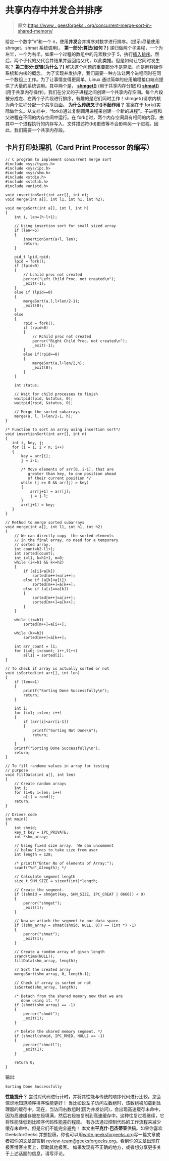 # 共享内存中并发合并排序

> 原文:[https://www . geesforgeks . org/concurrent-merge-sort-in-shared-memory/](https://www.geeksforgeeks.org/concurrent-merge-sort-in-shared-memory/)

给定一个数字“n”和一个 n，使用**并发**合并排序对数字进行排序。(提示:尽量使用 shmget、shmat 系统调用)。
**第一部分:算法(如何？)**
递归做两个子进程，一个为左半，一个为右半。如果一个过程的数组中的元素数少于 5，执行[插入排序](https://www.geeksforgeeks.org/insertion-sort/)。然后，两个子代的父代合并结果并返回给父代，以此类推。但是如何让它同时发生呢？
**第二部分:逻辑(为什么？)**
解决这个问题的重要部分不是算法，而是解释操作系统和内核的概念。
为了实现并发排序，我们需要一种方法让两个进程同时在同一个数组上工作。为了让事情变得更简单，Linux 通过简单的应用编程接口端点提供了大量的系统调用。其中两个是， [**shmget()**](http://man7.org/linux/man-pages/man2/shmget.2.html) (用于共享内存分配)和 [**shmat()**](http://man7.org/linux/man-pages/man2/shmat.2.html) (用于共享内存操作)。我们在分叉的子进程之间创建一个共享内存空间。每个片段被分成左、右两个子片段进行排序，有趣的是它们同时工作！shmget()请求内核为两个进程分配一个[共享页面](https://en.wikipedia.org/wiki/Paging#Sharing)。
**为什么传统叉子()不起作用？**
答案在于 fork()实际做什么。从文档中，“fork()通过复制调用进程来创建一个新的进程”。子进程和父进程在不同的内存空间中运行。在 fork()时，两个内存空间具有相同的内容。由其中一个进程执行的内存写入、文件描述符(fd)更改等不会影响另一个进程。因此，我们需要一个共享内存段。

## 卡片打印处理机（Card Print Processor 的缩写）

```
// C program to implement concurrent merge sort
#include <sys/types.h>
#include <sys/ipc.h>
#include <sys/shm.h>
#include <stdio.h>
#include <stdlib.h>
#include <unistd.h>

void insertionSort(int arr[], int n);
void merge(int a[], int l1, int h1, int h2);

void mergeSort(int a[], int l, int h)
{
    int i, len=(h-l+1);

    // Using insertion sort for small sized array
    if (len<=5)
    {
        insertionSort(a+l, len);
        return;
    }

    pid_t lpid,rpid;
    lpid = fork();
    if (lpid<0)
    {
        // Lchild proc not created
        perror("Left Child Proc. not created\n");
        _exit(-1);
    }
    else if (lpid==0)
    {
        mergeSort(a,l,l+len/2-1);
        _exit(0);
    }
    else
    {
        rpid = fork();
        if (rpid<0)
        {
            // Rchild proc not created
            perror("Right Child Proc. not created\n");
            _exit(-1);
        }
        else if(rpid==0)
        {
            mergeSort(a,l+len/2,h);
            _exit(0);
        }
    }

    int status;

    // Wait for child processes to finish
    waitpid(lpid, &status, 0);
    waitpid(rpid, &status, 0);

    // Merge the sorted subarrays
    merge(a, l, l+len/2-1, h);
}

/* Function to sort an array using insertion sort*/
void insertionSort(int arr[], int n)
{
   int i, key, j;
   for (i = 1; i < n; i++)
   {
       key = arr[i];
       j = i-1;

       /* Move elements of arr[0..i-1], that are
          greater than key, to one position ahead
          of their current position */
       while (j >= 0 && arr[j] > key)
       {
           arr[j+1] = arr[j];
           j = j-1;
       }
       arr[j+1] = key;
   }
}

// Method to merge sorted subarrays
void merge(int a[], int l1, int h1, int h2)
{
    // We can directly copy  the sorted elements
    // in the final array, no need for a temporary
    // sorted array.
    int count=h2-l1+1;
    int sorted[count];
    int i=l1, k=h1+1, m=0;
    while (i<=h1 && k<=h2)
    {
        if (a[i]<a[k])
            sorted[m++]=a[i++];
        else if (a[k]<a[i])
            sorted[m++]=a[k++];
        else if (a[i]==a[k])
        {
            sorted[m++]=a[i++];
            sorted[m++]=a[k++];
        }
    }

    while (i<=h1)
        sorted[m++]=a[i++];

    while (k<=h2)
        sorted[m++]=a[k++];

    int arr_count = l1;
    for (i=0; i<count; i++,l1++)
        a[l1] = sorted[i];
}

// To check if array is actually sorted or not
void isSorted(int arr[], int len)
{
    if (len==1)
    {
        printf("Sorting Done Successfully\n");
        return;
    }

    int i;
    for (i=1; i<len; i++)
    {
        if (arr[i]<arr[i-1])
        {
            printf("Sorting Not Done\n");
            return;
        }
    }
    printf("Sorting Done Successfully\n");
    return;
}

// To fill randome values in array for testing
// purpose
void fillData(int a[], int len)
{
    // Create random arrays
    int i;
    for (i=0; i<len; i++)
        a[i] = rand();
    return;
}

// Driver code
int main()
{
    int shmid;
    key_t key = IPC_PRIVATE;
    int *shm_array;

    // Using fixed size array.  We can uncomment
    // below lines to take size from user
    int length = 128;

    /* printf("Enter No of elements of Array:");
    scanf("%d",&length); */

    // Calculate segment length
    size_t SHM_SIZE = sizeof(int)*length;

    // Create the segment.
    if ((shmid = shmget(key, SHM_SIZE, IPC_CREAT | 0666)) < 0)
    {
        perror("shmget");
        _exit(1);
    }

    // Now we attach the segment to our data space.
    if ((shm_array = shmat(shmid, NULL, 0)) == (int *) -1)
    {
        perror("shmat");
        _exit(1);
    }

    // Create a random array of given length
    srand(time(NULL));
    fillData(shm_array, length);

    // Sort the created array
    mergeSort(shm_array, 0, length-1);

    // Check if array is sorted or not
    isSorted(shm_array, length);

    /* Detach from the shared memory now that we are
       done using it. */
    if (shmdt(shm_array) == -1)
    {
        perror("shmdt");
        _exit(1);
    }

    /* Delete the shared memory segment. */
    if (shmctl(shmid, IPC_RMID, NULL) == -1)
    {
        perror("shmctl");
        _exit(1);
    }

    return 0;
}
```

输出:

```
Sorting Done Successfully
```

**性能提升？**
尝试对代码进行计时，并将其性能与传统的顺序代码进行比较。您会惊讶地知道顺序排序性能更好！
当比如说左子访问左数组时，该数组被加载到处理器的缓存中。现在，当访问右数组时(因为并发访问)，会出现高速缓存未命中，因为高速缓存被左段填满，然后右段被复制到高速缓存中。这种往复过程继续，它将性能降低到比顺序代码性能差的程度。
有办法通过控制代码的工作流程来减少缓存未命中。但是它们不能完全避免！
本文由**平克什·巴杰蒂亚**供稿。如果你喜欢 GeeksforGeeks 并想投稿，你也可以用[write.geeksforgeeks.org](https://write.geeksforgeeks.org)写一篇文章或者把你的文章邮寄到 review-team@geeksforgeeks.org。看到你的文章出现在极客博客主页上，帮助其他极客。
如果发现有不正确的地方，或者想分享更多关于上述话题的信息，请写评论。